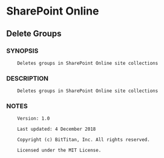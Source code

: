 # SharePoint Online
## Delete Groups
### SYNOPSIS
```
    Deletes groups in SharePoint Online site collections
```
### DESCRIPTION
```
    Deletes groups in SharePoint Online site collections
```
### NOTES
```
    Version: 1.0
    Last updated: 4 December 2018
    Copyright (c) BitTitan, Inc. All rights reserved.
    Licensed under the MIT License.
```

